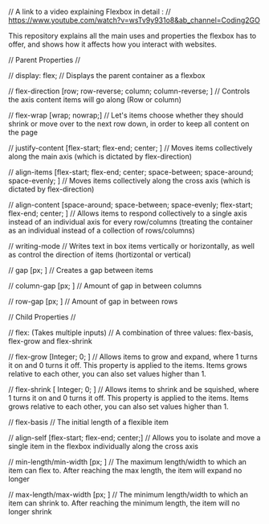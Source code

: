 // A link to a video explaining Flexbox in detail :
// https://www.youtube.com/watch?v=wsTv9y931o8&ab_channel=Coding2GO

This repository explains all the main uses and properties the flexbox has to offer, and shows how it affects how you interact with websites.



// Parent Properties //



// display: flex;
// Displays the parent container as a flexbox

// flex-direction [row; row-reverse; column; column-reverse; ]
// Controls the axis content items will go along (Row or column)

// flex-wrap [wrap; nowrap;]
// Let's items choose whether they should shrink or move over to the next row down, in order to keep all content on the page

// justify-content [flex-start; flex-end; center; ] 
// Moves items collectively along the main axis (which is dictated by flex-direction)

// align-items [flex-start; flex-end; center; space-between; space-around; space-evenly; ]
// Moves items collectively along the cross axis (which is dictated by flex-direction)

// align-content [space-around; space-between; space-evenly; flex-start; flex-end; center; ]
// Allows items to respond collectively to a single axis instead of an individual axis for every row/columns (treating the container as an individual instead of a collection of rows/columns)

// writing-mode
// Writes text in box items vertically or horizontally, as well as control the direction of items (hortizontal or vertical) 

// gap [px; ]
// Creates a gap between items

// column-gap [px; ]
// Amount of gap in between columns

// row-gap [px; ]
// Amount of gap in between rows



// Child Properties //



// flex: (Takes multiple inputs)
// A combination of three values: flex-basis, flex-grow and flex-shrink

// flex-grow [Integer; 0; ]
// Allows items to grow and expand, where 1 turns it on and 0 turns it off. This property is applied to the items. Items grows relative to each other, you can also set values higher than 1.

// flex-shrink [ Integer; 0; ]
// Allows items to shrink and be squished, where 1 turns it on and 0 turns it off. This property is applied to the items. Items grows relative to each other, you can also set values higher than 1.

// flex-basis
// The initial length of a flexible item

// align-self [flex-start; flex-end; center;]
// Allows you to isolate and move a single item in the flexbox individually along the cross axis

// min-length/min-width [px; ]
// The maximum length/width to which an item can flex to. After reaching the max length, the item will expand no longer

// max-length/max-width [px; ]
// The minimum length/width to which an item can shrink to. After reaching the minimum length, the item will no longer shrink
